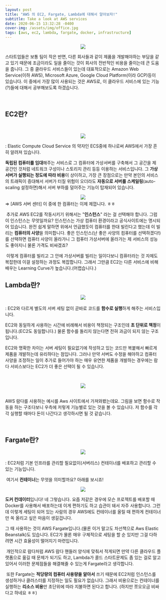 ```yaml
---
layout: post
title: "AWS 의 EC2, Fargate, Lambda에 대해서 알아보자!"
subtitle: Take a look at AWS services
date: 2020-06-15 13:32:28 -0400
cover-img: /assets/img/office.jpg
tags: [aws, ec2, lambda, fargate, docker, infrastructure]
---
```


<center>
<img src="https://user-images.githubusercontent.com/37768791/84618354-dec2d400-af0c-11ea-8523-b7862551249b.png">
</center>

스타트업들은 보통 팀이 작은 반면, 다른 회사들과 같이 제품을 개발해야하는 부담을 같고 있기 때문에 조금이라도 일을 줄이는 것이 회사의 전반적인 비용을 줄이는데 큰 도움을 줍니다. 그 중 클라우드 서비스들이 있는데 대표적으로는 Amazon Web Service(이하 AWS), Microsoft Azure, Google Cloud Platform(이라 GCP)등이 있습니다. 이 중에서 가장 많이 사용되는 것은 AWS로, 이 클라우드 서비스에 있는 기능(?)들에 대해서 공부해보도록 하겠습니다.

​

## EC2란?

​<center><img src="https://user-images.githubusercontent.com/37768791/84618372-fac67580-af0c-11ea-9fff-c0cb687e7699.png"></center>

: Elastic Compute Cloud Service 의 약자인 ECS중에 하나로써 AWS에서 가장 흔히 알려져 있습니다.
​

<strong>독립된 컴퓨터를 임대</strong>해주는 서비스로 그 컴퓨터에 가상서버를 구축해서 그 공간을 제 공간인 것처럼 네트워크 구성이나 스토리지 관리 등등 이용하는 서비스입니다. 그 <strong>가상서버가 실행되는 정도에 따라 비용</strong>이 상이하고, 가장 큰 장점으로는 만약 본인의 서비스의 트래픽이 증대해서 서버가 터질 위험이 오더라도 <strong>자동으로 서버를 스케일링</strong>(auto-scaling 설정하면)해서 서버 부하를 덜어주는 기능이 탑재되어 있습니다.

<center>
​<img src="https://user-images.githubusercontent.com/37768791/84618477-4547f200-af0d-11ea-980b-43ffc18c8c33.png">
</center>
​ 
=> [AWS 서버 센터] 이 중에 한 컴퓨터는 이제 제껍니다. ㅎㅎ

​
추가로 AWS EC2를 작동시키기 위해서는 "<strong>인스턴스</strong>" 라는 걸 선택해야 합니다. 그럼 이 인스턴스는 무엇일까요? 인스턴스는 가상 컴퓨터 환경이라고 공식사이트에는 명시되어 있습니다. 완전 쉽게 말하면 위에서 언급했듯이 컴퓨터를 한대 빌린다고 했는데 이 빌리는 <strong>컴퓨터의 사양</strong>을 의미합니다. 좋은 인스턴스(난 좋은 사양의 컴퓨터를 선택하겠다!)를 선택하면 컴퓨터 사양이 올라가니 그 컴퓨터 가상서버에 올라가는 제 서비스의 성능도 좋아지니 물론 가격도 비싸겠죠?

​
이렇게 컴퓨터를 빌리고 그 안에 가상서버를 빌리는 일이다보니 컴퓨터라는 것 자체도 복잡한데 이걸 설정하는 과정도 복잡합니다. 그래서 그만큼 EC2는 다른 서비스에 비해 배우는 Learning Curve가 높습니다.(어렵습니다.)

## Lambda란?

<center>
​<img src="https://user-images.githubusercontent.com/37768791/84618615-acfe3d00-af0d-11ea-829b-7b495ba2189f.png">
</center>

: EC2와 다르게 별도의 서버 세팅 없이 곧바로 코드를 <strong>함수로 실행</strong>하게 해주는 서비스입니다.

EC2와 동일하게 사용하는 시간에 비례해서 비용이 책정되는 구조인데 <strong>초 단위로 책정</strong>이 됩니다.(EC2도 동일합니다.) 물론 함수를 돌리지 않는다면 전혀 과금이 되지 않는 구조입니다.​

EC2와 명확한 차이는 서버 세팅이 필요없기에 작성하고 있는 코드만 복붙해서 빠르게 제품을 개발하는데 유리하다는 점입니다. 그러나 만약 서버도 수정을 해야하고 컴퓨터 사양을 조정하는 일이 추가로 들어가야 하는 매우 유연한 제품을 개발하는 경우에는 람다 서비스보다는 EC2가 더 좋은 선택이 될 수 있습니다.

​

<center>
<img src="https://user-images.githubusercontent.com/37768791/84618662-ce5f2900-af0d-11ea-83b2-ac29c270021f.png">
</center>
​

AWS 람다를 사용하는 예시를 Aws 사이트에서 가져와봤는데요. 그림을 보면 함수로 작동을 하는 구조다보니 우측에 저렇게 기능별로 있는 것을 볼 수 있습니다. 저 함수를 각각 실행할 때마다 돈이 나간다고 생각하시면 될 것 같습니다.

​

## Fargate란?

<center>
​<img src="https://user-images.githubusercontent.com/37768791/84618710-efc01500-af0d-11ea-8ca6-2c8b46902ad7.png">
</center>

: EC2처럼 기본 인프라를 관리할 필요없이(서버리스) 컨테이너를 배포하고 관리할 수 있는 기능입니다.

​
여기서 <strong>컨테이너</strong>는 무엇을 의미할까요? 아래를 보시죠!

<center><img src="https://user-images.githubusercontent.com/37768791/84618745-06ff0280-af0e-11ea-8f61-f4275826cd0c.png"></center>

<strong>도커 컨데이터</strong>입니다! 네 그렇습니다. 요즘 저같은 경우에 모슨 프로젝트를 배포할 때 Docker를 사용해서 배포하는데 이게 편하기도 하고 습관이 돼서 자주 사용합니다. 그런데 이렇게 세팅이 되어 있는 사람의 경우 AWS에도 컨테이너를 올릴 때 편하게 컨테이너만 쏙 올리고 싶은 마음이 생길겁니다.

그 때 사용하는 것이 AWS Fargate입니다.(물론 이거 말고도 차선책으로 Aws Elastic Beanstalk)도 있습니다. EC2가 물론 매우 구체적으로 세팅을 할 순 있지만 그걸 다하려면 시간 효율성이 떨어지기 마련입니다.

​
개인적으로 람다처럼 AWS 람다 핸들러 양식에 맞춰서 적게되면 만약 다른 클라우드 플랫폼으로 옮길 때 문제가 되기도 하고, Lambda가 콜드 스타트문제도 좀 있는 걸로 알고 있어서 이러한 문제점들을 해결해줄 수 있는게 Fargate라고 생각합니다.

​
또한 Fargate는 <strong>적당량의 컴퓨터 사용량을 알아서</strong> 쓰기 때문에 EC2처럼 인스턴스를 생성하거나 클러스터를 지정하는 일도 필요가 없습니다. 그래서 비용으로는 컨테이너를 실행하는 <strong>리소스 비용</strong>만 초단위에 따라 지불하면 된다고 합니다. (하지만 쪼오오금 비싸다고 하네요 ㅎㅎ)
